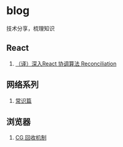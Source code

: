 <!--
 * @description: 
 * @author: JXY
 * @Date: 2019-10-08 17:06:32
 * @Email: JXY001a@aliyun.com
 * @LastEditTime: 2019-11-01 23:45:33
 -->

# blog
技术分享，梳理知识
## React 
1. [（译）深入React 协调算法 Reconciliation](https://github.com/JXY001A/blog/blob/master/article/React/深入React%20协调算法Reconciliation.md)
## 网络系列
1. [常识篇](https://github.com/JXY001A/blog/blob/master/article/network/network_1.md)

## 浏览器
1. [CG 回收机制](https://github.com/JXY001A/blog/blob/master/article/%E6%B5%8F%E8%A7%88%E5%99%A8/%E8%81%8A%E8%81%8A%E5%9E%83%E5%9C%BE%E5%9B%9E%E6%94%B6%20GC.md)